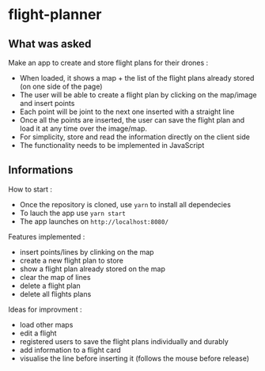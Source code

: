 # flight-planner

## What was asked

Make an app to create and store flight plans for their drones :

- When loaded, it shows a map + the list of the flight plans already stored (on one side of the page)
- The user will be able to create a flight plan by clicking on the map/image and insert points
- Each point will be joint to the next one inserted with a straight line
- Once all the points are inserted, the user can save the flight plan and load it at any time over the image/map.
- For simplicity, store and read the information directly on the client side
- The functionality needs to be implemented in JavaScript

## Informations

How to start :

- Once the repository is cloned, use `yarn` to install all dependecies
- To lauch the app use `yarn start`
- The app launches on `http://localhost:8080/`

Features implemented :

- insert points/lines by clinking on the map
- create a new flight plan to store
- show a flight plan already stored on the map
- clear the map of lines
- delete a flight plan
- delete all flights plans

Ideas for improvment :

- load other maps
- edit a flight
- registered users to save the flight plans individually and durably
- add information to a flight card
- visualise the line before inserting it (follows the mouse before release)
